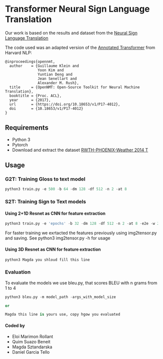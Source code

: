 # Transformer Neural Sign Language Translation

Our work is based on the results and dataset from the [Neural Sign Language Translation](https://www-i6.informatik.rwth-aachen.de/publications/download/1064/CamgozCihanHadfieldSimonKollerOscarNeyHermannBowdenRichard--NeuralSignLanguageTranslation--2018.pdf)

The code used was an adapted version of the [Annotated Transformer](https://nlp.seas.harvard.edu/2018/04/03/attention.html) from Harvard NLP:

```
@inproceedings{opennmt,
  author    = {Guillaume Klein and
               Yoon Kim and
               Yuntian Deng and
               Jean Senellart and
               Alexander M. Rush},
  title     = {OpenNMT: Open-Source Toolkit for Neural Machine Translation},
  booktitle = {Proc. ACL},
  year      = {2017},
  url       = {https://doi.org/10.18653/v1/P17-4012},
  doi       = {10.18653/v1/P17-4012}
}
```

## Requirements
- Python 3
- Pytorch 
- Download and extract the dataset [RWTH-PHOENIX-Weather 2014 T](https://www-i6.informatik.rwth-aachen.de/~koller/RWTH-PHOENIX-2014-T/) 

## Usage 

### G2T: Training Gloss to text model  

```python
python3 train.py -e 500 -b 64 -dm 128 -df 512 -n 2 -at 8
```
### S2T: Training Sign to Text models 

#### Using 2+1D Resnet as CNN for feature extraction
```python
python3 train.py -e 'epochs' -b 32 -dm 128 -df 512 -n 2 -at 8 -e2e -w 2 --features-path 'path to extracted features from images' 
```
For faster training we exrtacted the features previously using img2tensor.py and saving. 
See python3 img2tensor.py -h for usage

#### Using 3D Resnet as CNN for feature extraction
```python
python3 Magda you shloud fill this line
```

### Evaluation

To evaluate the models we use bleu.py, that scores BLEU with n grams from 1 to 4

```python
python3 bleu.py -m model_path -args_with_model_size

or 

Magda this line is yours use, copy hgow you evaluated
```

#### Coded by
- Eloi Marimon Rollant
- Quim Suazo Beneit
- Magda Sztandarska
- Daniel Garcia Tello


